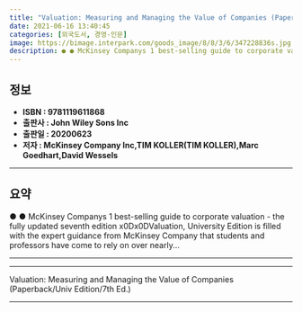 ```yaml
---
title: "Valuation: Measuring and Managing the Value of Companies (Paperback/Univ Edition/7th Ed.)"
date: 2021-06-16 13:40:45
categories: [외국도서, 경영-인문]
image: https://bimage.interpark.com/goods_image/8/8/3/6/347228836s.jpg
description: ● ● McKinsey Companys 1 best-selling guide to corporate valuation - the fully updated seventh edition x0Dx0DValuation, University Edition is filled with the
---
```


## **정보**

- **ISBN : 9781119611868**
- **출판사 : John Wiley   Sons Inc**
- **출판일 : 20200623**
- **저자 : McKinsey   Company Inc,TIM KOLLER(TIM KOLLER),Marc Goedhart,David Wessels**

------



## **요약**

●  ●  McKinsey  Companys 1 best-selling guide to corporate valuation - the fully updated seventh edition x0Dx0DValuation, University Edition is filled with the expert guidance from McKinsey  Company that students and professors have come to rely on over nearly... 

------



------


Valuation: Measuring and Managing the Value of Companies (Paperback/Univ Edition/7th Ed.) 

------


